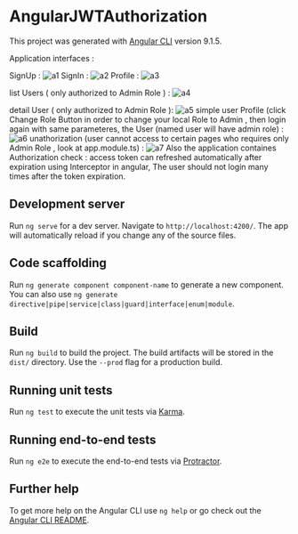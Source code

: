 # AngularJWTAuthorization

This project was generated with [Angular CLI](https://github.com/angular/angular-cli) version 9.1.5.

Application interfaces :

SignUp :
![a1](https://user-images.githubusercontent.com/48753442/147360100-599a8378-9c28-4968-a694-9092445a71de.PNG)
SignIn :
![a2](https://user-images.githubusercontent.com/48753442/147360113-79b5e7db-d4f3-41ef-b78c-d3449de5bf7f.PNG)
Profile :
![a3](https://user-images.githubusercontent.com/48753442/147360129-9bc780c6-814b-43ef-b657-cea3fb04995d.PNG)

list Users ( only authorized to Admin Role ) :
![a4](https://user-images.githubusercontent.com/48753442/147360155-8d3e72d7-feec-4c41-b8f8-04a2bf263dd2.PNG)

detail User ( only authorized to Admin Role ):
![a5](https://user-images.githubusercontent.com/48753442/147360183-ec44688a-01f2-44b6-bd5b-4d0383da1d87.PNG)
simple user Profile (click Change Role Button
in order to change your local Role to Admin ,
then login again with same parameteres,
the User (named user will have admin role) :
![a6](https://user-images.githubusercontent.com/48753442/147360213-004981cd-e348-43d0-ab47-e8a62ae62de2.PNG)
unathorization (user cannot access to certain
pages who requires only Admin Role , look at app.module.ts) :
![a7](https://user-images.githubusercontent.com/48753442/147360254-6265ab02-ecf5-4bb7-a55e-dea11679cd71.PNG)
Also the application containes Authorization check : access token can refreshed automatically after expiration using Interceptor in angular,
The user should not login many times after the token expiration.








## Development server

Run `ng serve` for a dev server. Navigate to `http://localhost:4200/`. The app will automatically reload if you change any of the source files.

## Code scaffolding

Run `ng generate component component-name` to generate a new component. You can also use `ng generate directive|pipe|service|class|guard|interface|enum|module`.

## Build

Run `ng build` to build the project. The build artifacts will be stored in the `dist/` directory. Use the `--prod` flag for a production build.

## Running unit tests

Run `ng test` to execute the unit tests via [Karma](https://karma-runner.github.io).

## Running end-to-end tests

Run `ng e2e` to execute the end-to-end tests via [Protractor](http://www.protractortest.org/).

## Further help

To get more help on the Angular CLI use `ng help` or go check out the [Angular CLI README](https://github.com/angular/angular-cli/blob/master/README.md).
